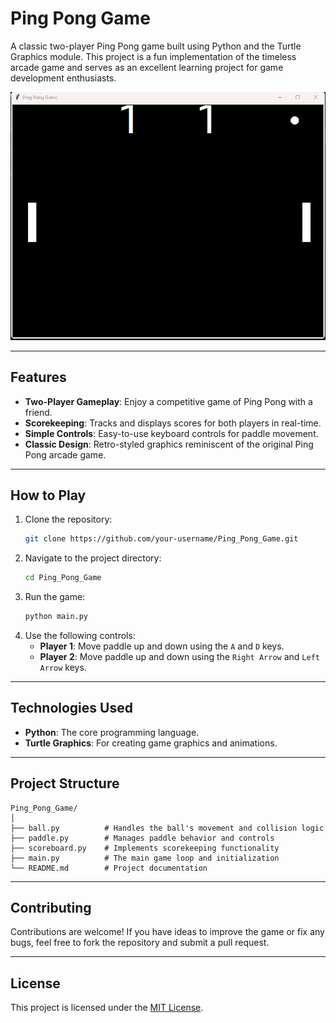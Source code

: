 # Ping Pong Game

A classic two-player Ping Pong game built using Python and the Turtle Graphics module. This project is a fun implementation of the timeless arcade game and serves as an excellent learning project for game development enthusiasts.

![Ping Pong Game Screenshot](./images/Screenshot_43.png)

---

## Features

- **Two-Player Gameplay**: Enjoy a competitive game of Ping Pong with a friend.
- **Scorekeeping**: Tracks and displays scores for both players in real-time.
- **Simple Controls**: Easy-to-use keyboard controls for paddle movement.
- **Classic Design**: Retro-styled graphics reminiscent of the original Ping Pong arcade game.

---

## How to Play

1. Clone the repository:
   ```bash
   git clone https://github.com/your-username/Ping_Pong_Game.git
   ```
2. Navigate to the project directory:
   ```bash
   cd Ping_Pong_Game
   ```
3. Run the game:
   ```bash
   python main.py
   ```
4. Use the following controls:
   - **Player 1**: Move paddle up and down using the `A` and `D` keys.
   - **Player 2**: Move paddle up and down using the `Right Arrow` and `Left Arrow` keys.

---

## Technologies Used

- **Python**: The core programming language.
- **Turtle Graphics**: For creating game graphics and animations.

---

## Project Structure

```
Ping_Pong_Game/
│
├── ball.py          # Handles the ball's movement and collision logic
├── paddle.py        # Manages paddle behavior and controls
├── scoreboard.py    # Implements scorekeeping functionality
├── main.py          # The main game loop and initialization
└── README.md        # Project documentation
```

---

## Contributing

Contributions are welcome! If you have ideas to improve the game or fix any bugs, feel free to fork the repository and submit a pull request.

---

## License

This project is licensed under the [MIT License](./LICENSE).
